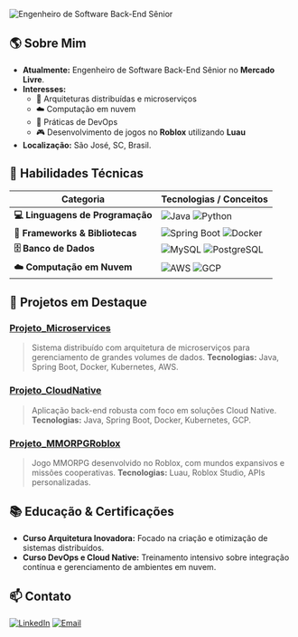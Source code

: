 
  <p><img src="https://readme-typing-svg.herokuapp.com?color=%2330A3DC&size=28&center=true&vCenter=true&width=800&lines=Engenheiro+de+Software+Back-End+Sênior;💻+Java+|+Spring+Boot+|+Microserviços+|+Cloud+|+DevOps" alt="Engenheiro de Software Back-End Sênior"></p>

</div>

## 🌎 Sobre Mim
- **Atualmente:** Engenheiro de Software Back-End Sênior no **Mercado Livre**.
- **Interesses:**
  - 🚀 Arquiteturas distribuídas e microserviços
  - ☁️ Computação em nuvem
  - 🔧 Práticas de DevOps
  - 🎮 Desenvolvimento de jogos no **Roblox** utilizando **Luau**
- **Localização:** São José, SC, Brasil.

## 🎯 Habilidades Técnicas

| Categoria                     | Tecnologias / Conceitos                                                                                                             |
| ----------------------------- | ------------------------------------------------------------------------------------------------------------------------------------ |
| **💻 Linguagens de Programação** | ![Java](https://img.shields.io/badge/Java-ED8B00?style=flat&logo=java&logoColor=fff) ![Python](https://img.shields.io/badge/Python-3776AB?style=flat&logo=python&logoColor=fff) |
| **🔧 Frameworks & Bibliotecas**   | ![Spring Boot](https://img.shields.io/badge/Spring%20Boot-6DB33F?style=flat&logo=spring&logoColor=fff) ![Docker](https://img.shields.io/badge/Docker-2496ED?style=flat&logo=docker&logoColor=fff) |
| **🗄️ Banco de Dados**         | ![MySQL](https://img.shields.io/badge/MySQL-4479A1?style=flat&logo=mysql&logoColor=fff) ![PostgreSQL](https://img.shields.io/badge/PostgreSQL-336791?style=flat&logo=postgresql&logoColor=fff) |
| **☁️ Computação em Nuvem**      | ![AWS](https://img.shields.io/badge/AWS-232F3E?style=flat&logo=amazon-aws&logoColor=fff) ![GCP](https://img.shields.io/badge/GCP-4285F4?style=flat&logo=google-cloud&logoColor=fff) |

## 🚀 Projetos em Destaque

### [Projeto_Microservices](https://github.com/seuusuario/Projeto_Microservices)
> Sistema distribuído com arquitetura de microserviços para gerenciamento de grandes volumes de dados.
**Tecnologias:** Java, Spring Boot, Docker, Kubernetes, AWS.

### [Projeto_CloudNative](https://github.com/seuusuario/Projeto_CloudNative)
> Aplicação back-end robusta com foco em soluções Cloud Native.
**Tecnologias:** Java, Spring Boot, Docker, Kubernetes, GCP.

### [Projeto_MMORPGRoblox](https://github.com/seuusuario/Projeto_MMORPGRoblox)
> Jogo MMORPG desenvolvido no Roblox, com mundos expansivos e missões cooperativas.
**Tecnologias:** Luau, Roblox Studio, APIs personalizadas.

## 📚 Educação & Certificações

- **Curso Arquitetura Inovadora:** Focado na criação e otimização de sistemas distribuídos.
- **Curso DevOps e Cloud Native:** Treinamento intensivo sobre integração contínua e gerenciamento de ambientes em nuvem.

## 📫 Contato

[![LinkedIn](https://img.shields.io/badge/LinkedIn-0077B5?style=flat&logo=linkedin&logoColor=fff)](https://www.linkedin.com/in/seuusuario/)
[![Email](https://img.shields.io/badge/Email-D14836?style=flat&logo=gmail&logoColor=fff)](mailto:seuemail@example.com)
